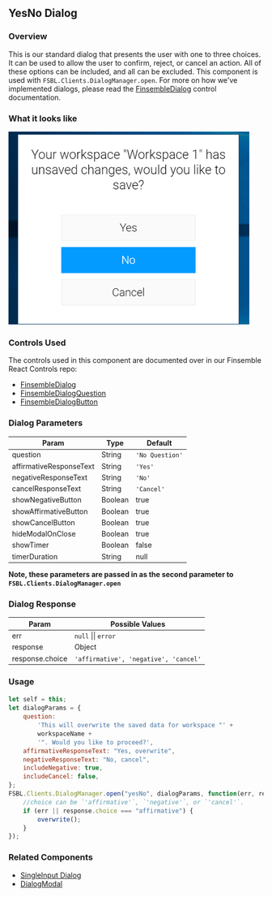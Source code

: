 ## YesNo Dialog

### Overview

This is our standard dialog that presents the user with one to three choices. It can be used to allow the user to confirm, reject, or cancel an action. All of these options can be included, and all can be excluded. This component is used with `FSBL.Clients.DialogManager.open`. For more on how we've implemented dialogs, please read the [FinsembleDialog](https://github.com/ChartIQ/finsemble-react-controls/tree/master/FinsembleDialog) control documentation.

### What it looks like

![](./screenshot.png)

### Controls Used

The controls used in this component are documented over in our Finsemble React Controls repo:

- [FinsembleDialog](https://github.com/ChartIQ/finsemble-react-controls/tree/master/FinsembleDialog)
- [FinsembleDialogQuestion](https://github.com/ChartIQ/finsemble-react-controls/tree/master/FinsembleDialogQuestion)
- [FinsembleDialogButton](https://github.com/ChartIQ/finsemble-react-controls/tree/master/FinsembleDialogButton)

### Dialog Parameters

| Param                   | Type    | Default         |
| ----------------------- | ------- | --------------- |
| question                | String  | `'No Question'` |
| affirmativeResponseText | String  | `'Yes'`         |
| negativeResponseText    | String  | `'No'`          |
| cancelResponseText      | String  | `'Cancel'`      |
| showNegativeButton      | Boolean | true            |
| showAffirmativeButton   | Boolean | true            |
| showCancelButton        | Boolean | true            |
| hideModalOnClose        | Boolean | true            |
| showTimer               | Boolean | false           |
| timerDuration           | String  | null            |

**Note, these parameters are passed in as the second parameter to `FSBL.Clients.DialogManager.open`**

### Dialog Response

| Param           | Possible Values                       |
| --------------- | ------------------------------------- |
| err             | `null` \|\| `error`                   |
| response        | Object                                |
| response.choice | `'affirmative', 'negative', 'cancel'` |

### Usage

```javascript
let self = this;
let dialogParams = {
	question:
		'This will overwrite the saved data for workspace "' +
		workspaceName +
		'". Would you like to proceed?',
	affirmativeResponseText: "Yes, overwrite",
	negativeResponseText: "No, cancel",
	includeNegative: true,
	includeCancel: false,
};
FSBL.Clients.DialogManager.open("yesNo", dialogParams, function(err, response) {
	//choice can be `'affirmative'`, `'negative'`, or `'cancel'`.
	if (err || response.choice === "affirmative") {
		overwrite();
	}
});
```

### Related Components

- [SingleInput Dialog](../singleInputDialog/README.md)
- [DialogModal](../dialogModal/README.md)

